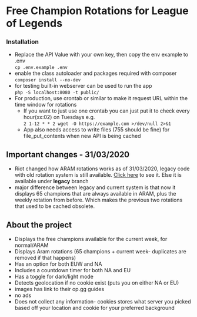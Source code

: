 # Free Champion Rotations for League of Legends

### Installation

- Replace the API Value with your own key, then copy the env example to .env  \
`cp .env.example .env`
- enable the class autoloader and packages required with composer \
  `composer install --no-dev`
- for testing built-in webserver can be used to run the app \
  `php -S localhost:8080 -t public/`
 - For production, use crontab or similar to make it request URL within the time window for rotations
    * If you want to just use one crontab you can just put it to check every hour(xx:02) on Tuesdays e.g. \
    `2 1-12 * * 2 wget -O https://example.com >/dev/null 2>&1` 
     * App also needs access to write files (755 should be fine) for file_put_contents when new API is being cached
## Important changes - 31/03/2020
- Riot changed how ARAM rotations works as of 31/03/2020, legacy code with old rotation system is still available.   [Click here](https://plebs.website)
to see it. Else it is available under **legacy** branch
- major difference between legacy and current system is that now it displays 65 champions that are always available in ARAM,
plus the weekly rotation from before. Which makes the previous two rotations that used to be cached obsolete.

## About the project

* Displays the free champions available for the current week, for normal/ARAM
* Displays Aram rotations (65 champions + current week- duplicates are removed if that happens)
* Has an option for both EUW and NA
* Includes a countdown timer for both NA and EU
* Has a toggle for dark/light mode
* Detects geolocation if no cookie exist (puts you on either NA or EU)
* images has link to their op.gg guides
* no ads
* Does not collect any information- cookies stores what server you picked based off your location 
and cookie for your preferred background
